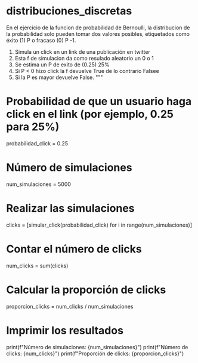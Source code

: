 # distribuciones_discretas

En el ejercicio de la funcion de probabilidad de Bernoulli, la distribucion de la probabilidad solo pueden tomar dos valores posibles, etiquetados como éxito (1) P o fracaso (0) P -1.

1. Simula un click en un link de una publicación en twitter 
2. Esta f de simulacion da como resulado aleatorio un 0 o 1
3. Se estima un P de exito de (0.25) 25%
4. Si P < 0 hizo click la f devuelve True de lo contrario Falsee
6. Si la P es mayor devuelve False.
"""
# Probabilidad de que un usuario haga click en el link (por ejemplo, 0.25 para 25%)
probabilidad_click = 0.25

# Número de simulaciones
num_simulaciones = 5000

# Realizar las simulaciones
clicks = [simular_click(probabilidad_click) for i in range(num_simulaciones)]

# Contar el número de clicks
num_clicks = sum(clicks)

# Calcular la proporción de clicks
proporcion_clicks = num_clicks / num_simulaciones

# Imprimir los resultados
print(f"Número de simulaciones: {num_simulaciones}")
print(f"Número de clicks: {num_clicks}")
print(f"Proporción de clicks: {proporcion_clicks}")
